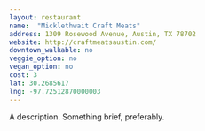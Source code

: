 ```yaml
---
layout: restaurant
name:  "Micklethwait Craft Meats"
address: 1309 Rosewood Avenue, Austin, TX 78702
website: http://craftmeatsaustin.com/
downtown_walkable: no
veggie_option: no
vegan_option: no
cost: 3
lat: 30.2685617
lng: -97.72512870000003
---
```


A description. Something brief, preferably.
